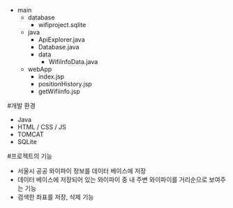 
- main
  - database
    - wifiproject.sqlite
  - java
    - ApiExplorer.java
    - Database.java
    - data
      - WifiInfoData.java
  - webApp
    - index.jsp
    - positionHistory.jsp
    - getWifiinfo.jsp
    
#개발 환경
- Java
- HTML / CSS / JS
- TOMCAT
- SQLite

#프로젝트의 기능
- 서울시 공공 와이파이 정보를 데이터 베이스에 저장
- 데이터 베이스에 저장되어 있는 와이파이 중 내 주변 와이파이를 거리순으로 보여주는 기능
- 검색한 좌표를 저장, 삭제 기능
